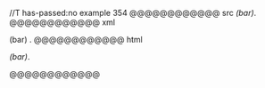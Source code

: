 //T has-passed:no
example 354
@@@@@@@@@@@@ src
_(bar)_.
@@@@@@@@@@@@ xml
<?xml version="1.0" encoding="UTF-8"?>
<!DOCTYPE document SYSTEM "CommonMark.dtd">
<document xmlns="http://commonmark.org/xml/1.0">
  <paragraph>
    <emph>
      <text>(bar)</text>
    </emph>
    <text>.</text>
  </paragraph>
</document>
@@@@@@@@@@@@ html
<p><em>(bar)</em>.</p>
@@@@@@@@@@@@

